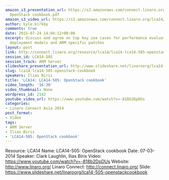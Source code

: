 ```yaml
---
amazon_s3_presentation_url: https://s3.amazonaws.com/connect.linaro.org/lca14/presentations/LCA14-505-
  OpenStack cookbook.pdf
amazon_s3_video_url: https://s3.amazonaws.com/connect.linaro.org/lca14/videos/03-07-Friday/LCA14-505-+OpenStack+cookbook.mp4
author: kyle.kirkby
comments: true
date: 2015-07-24 14:04:12+00:00
excerpt: discuss and agree on top key use cases for performance evaluation review
  deployment models and ARM specific patches
layout: post
link: http://connect.linaro.org/resource/lca14/lca14-lca14-505-openstack-cookbook/
session_id: LCA14-505
session_track: ARM Server
slideshare_presentation_url: http://www.slideshare.net/linaroorg/lca14-505-openstackcookbook
slug: lca14-lca14-505-openstack-cookbook
speakers: Ilias Biris
title: 'LCA14: LCA14-505: OpenStack cookbook'
video_length: '16:30'
video_thumbnail: None
wordpress_id: 2142
youtube_video_url: https://www.youtube.com/watch?v=-818b2DpDUs
categories:
- Linaro Connect Asia 2014
post_format:
- Video
tags:
- ARM Server
- Ilias Biris
- 'LCA14-505: OpenStack cookbook'
---
```


Resource: LCA14
Name: LCA14-505: OpenStack cookbook
Date: 07-03-2014
Speaker: Clark Laughlin, Ilias Biris
Video: https://www.youtube.com/watch?v=-818b2DpDUs
Website: http://www.linaro.org/
Linaro Connect: http://connect.linaro.org/
Slide: https://www.slideshare.net/linaroorg/lca14-505-openstackcookbook
